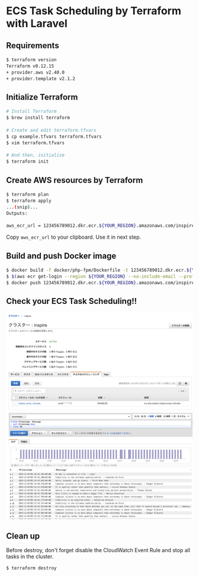 ECS Task Scheduling by Terraform with Laravel
====

## Requirements

```bash
$ terraform version
Terraform v0.12.15
+ provider.aws v2.40.0
+ provider.template v2.1.2
```

## Initialize Terraform

```bash
# Install Terraform
$ brew install terraform

# Create and edit terraform.tfvars
$ cp example.tfvars terraform.tfvars
$ vim terraform.tfvars

# And then, initialize
$ terraform init
```

## Create AWS resources by Terraform

```bash
$ terraform plan
$ terraform apply
...(snip)...
Outputs:

aws_ecr_url = 123456789012.dkr.ecr.${YOUR_REGION}.amazonaws.com/inspire:latest
```

Copy `aws_ecr_url` to your clipboard.
Use it in next step.

## Build and push Docker image

```bash
$ docker build -f docker/php-fpm/Dockerfile -t 123456789012.dkr.ecr.${YOUR_REGION}.amazonaws.com/inspire:latest .
$ $(aws ecr get-login --region ${YOUR_REGION} --no-include-email --profile ${YOUR_PROFILE})
$ docker push 123456789012.dkr.ecr.${YOUR_REGION}.amazonaws.com/inspire:latest
```

## Check your ECS Task Scheduling!!
![Task Scheduling](./image/check_task_scheduling.png)
![CloudWatch Logs](./image/log.png)

## Clean up

Before destroy, don't forget disable the CloudWatch Event Rule and stop all tasks in the cluster.

```bash
$ terraform destroy
```
